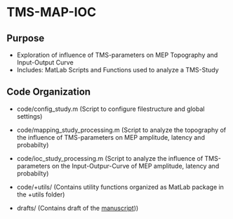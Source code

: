 # TMS-MAP-IOC

## Purpose

-   Exploration of influence of TMS-parameters on MEP Topography and Input-Output Curve
-   Includes: MatLab Scripts and Functions used to analyze a TMS-Study

## Code Organization

-   code/config_study.m (Script to configure filestructure and global settings)

-   code/mapping_study_processing.m (Script to analyze the topography of the influence of TMS-parameters on MEP amplitude, latency and probabilty)

-   code/ioc_study_processing.m (Script to analyze the influence of TMS-parameters on the Input-Outpur-Curve of MEP amplitude, latency and probabilty)
-   code/+utils/ (Contains utility functions organized as MatLab package in the +utils folder)

-   drafts/ (Contains draft of the [manuscript][ms]))

[ms]: (draft/draft.md)
